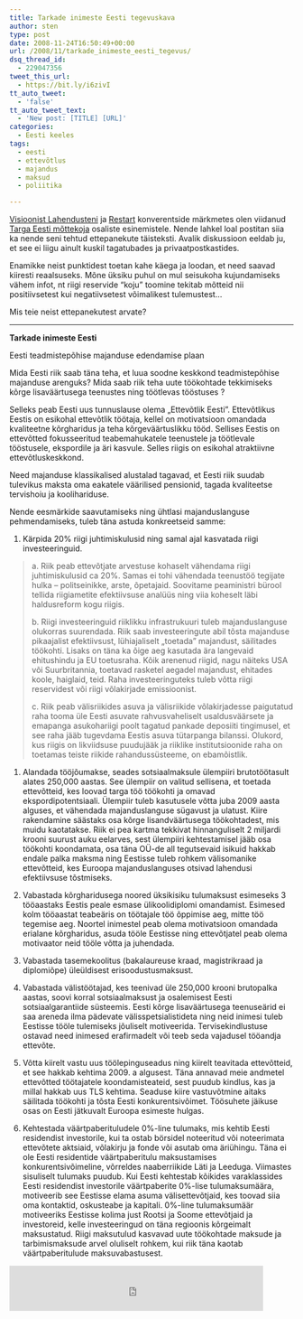 ```yaml
---
title: Tarkade inimeste Eesti tegevuskava
author: sten
type: post
date: 2008-11-24T16:50:49+00:00
url: /2008/11/tarkade_inimeste_eesti_tegevus/
dsq_thread_id:
  - 229047356
tweet_this_url:
  - https://bit.ly/i6zivI
tt_auto_tweet:
  - 'false'
tt_auto_tweet_text:
  - 'New post: [TITLE] [URL]'
categories:
  - Eesti keeles
tags:
  - eesti
  - ettevõtlus
  - majandus
  - maksud
  - poliitika

---
```

[Visioonist Lahendusteni][1] ja [Restart][2] konverentside märkmetes olen viidanud [Targa Eesti mõttekoja][3] osaliste esinemistele. Nende lahkel loal postitan siia ka nende seni tehtud ettepanekute täisteksti. Avalik diskussioon eeldab ju, et see ei liigu ainult kuskil tagatubades ja privaatpostkastides.

Enamikke neist punktidest toetan kahe käega ja loodan, et need saavad kiiresti reaalsuseks. Mõne üksiku puhul on mul seisukoha kujundamiseks vähem infot, nt riigi reservide &#8220;koju&#8221; toomine tekitab mõtteid nii positiivsetest kui negatiivsetest võimalikest tulemustest&#8230;

Mis teie neist ettepanekutest arvate?

* * *

<!--more-->

**Tarkade inimeste Eesti**

Eesti teadmistepõhise majanduse edendamise plaan 

Mida Eesti riik saab täna teha, et luua soodne keskkond teadmistepõhise majanduse arenguks? Mida saab riik teha uute töökohtade tekkimiseks kõrge lisaväärtusega teenustes ning töötlevas tööstuses ? 

Selleks peab Eesti uus tunnuslause olema „Ettevõtlik Eesti&#8221;. Ettevõtlikus Eestis on esikohal ettevõtlik töötaja, kellel on motivatsioon omandada kvaliteetne kõrgharidus ja teha kõrgeväärtuslikku tööd. Sellises Eestis on ettevõtted fokusseeritud teabemahukatele teenustele ja töötlevale tööstusele, ekspordile ja äri kasvule. Selles riigis on esikohal atraktiivne ettevõtluskeskkond. 

Need majanduse klassikalised alustalad tagavad, et Eesti riik suudab tulevikus maksta oma eakatele väärilised pensionid, tagada kvaliteetse tervishoiu ja koolihariduse. 

Nende eesmärkide saavutamiseks ning ühtlasi majanduslanguse pehmendamiseks, tuleb täna astuda konkreetseid samme:

  1. Kärpida 20% riigi juhtimiskulusid ning samal ajal kasvatada riigi investeeringuid.

> a. Riik peab ettevõtjate arvestuse kohaselt vähendama riigi juhtimiskulusid ca 20%. Samas ei tohi vähendada teenustöö tegijate hulka &#8211; politseinikke, arste, õpetajaid. Soovitame peaministri bürool tellida riigiametite efektiivsuse analüüs ning viia koheselt läbi haldusreform kogu riigis.
> 
> b. Riigi investeeringuid riiklikku infrastrukuuri tuleb majanduslanguse olukorras suurendada. Riik saab investeeringute abil tõsta majanduse pikaajalist efektiivsust, lühiajaliselt „toetada&#8221; majandust, säilitades töökohti. Lisaks on täna ka õige aeg kasutada ära langevaid ehitushindu ja EU toetusraha. Kõik arenenud riigid, nagu näiteks USA või Suurbritannia, toetavad rasketel aegadel majandust, ehitades koole, haiglaid, teid. Raha investeeringuteks tuleb võtta riigi reservidest või riigi võlakirjade emissioonist.
> 
> c. Riik peab välisriikides asuva ja välisriikide võlakirjadesse paigutatud raha tooma üle Eesti asuvate rahvusvaheliselt usaldusväärsete ja emapanga asukohariigi poolt tagatud pankade deposiiti tingimusel, et see raha jääb tugevdama Eestis asuva tütarpanga bilanssi. Olukord, kus riigis on likviidsuse puudujääk ja riiklike institutsioonide raha on toetamas teiste riikide rahandussüsteeme, on ebamõistlik.

  1. Alandada tööjõumakse, seades sotsiaalmaksule ülempiiri brutotöötasult alates 250,000 aastas. See ülempiir on valitud sellisena, et toetada ettevõtteid, kes loovad targa töö töökohti ja omavad ekspordipotentsiaali. Ülempiir tuleb kasutusele võtta juba 2009 aasta alguses, et vähendada majanduslanguse sügavust ja ulatust. Kiire rakendamine säästaks osa kõrge lisandväärtusega töökohtadest, mis muidu kaotatakse. Riik ei pea kartma tekkivat hinnanguliselt 2 miljardi krooni suurust auku eelarves, sest ülempiiri kehtestamisel jääb osa töökohti koondamata, osa täna OÜ-de all tegutsevaid isikuid hakkab endale palka maksma ning Eestisse tuleb rohkem välisomanike ettevõtteid, kes Euroopa majanduslanguses otsivad lahendusi efektiivsuse tõstmiseks.

  2. Vabastada kõrgharidusega noored üksikisiku tulumaksust esimeseks 3 tööaastaks Eestis peale esmase ülikoolidiplomi omandamist. Esimesed kolm tööaastat teabeäris on töötajale töö õppimise aeg, mitte töö tegemise aeg. Noortel inimestel peab olema motivatsioon omandada erialane kõrgharidus, asuda tööle Eestisse ning ettevõtjatel peab olema motivaator neid tööle võtta ja juhendada.

  3. Vabastada tasemekoolitus (bakalaureuse kraad, magistrikraad ja diplomiõpe) üleüldisest erisoodustusmaksust.

  4. Vabastada välistöötajad, kes teenivad üle 250,000 krooni brutopalka aastas, soovi korral sotsiaalmaksust ja osalemisest Eesti sotsiaalgarantiide süsteemis. Eesti kõrge lisaväärtusega teenuseärid ei saa areneda ilma pädevate välisspetsialistideta ning neid inimesi tuleb Eestisse tööle tulemiseks jõuliselt motiveerida. Tervisekindlustuse ostavad need inimesed erafirmadelt või teeb seda vajadusel tööandja ettevõte.

  5. Võtta kiirelt vastu uus töölepinguseadus ning kiirelt teavitada ettevõtteid, et see hakkab kehtima 2009. a algusest. Täna annavad meie andmetel ettevõtted töötajatele koondamisteateid, sest puudub kindlus, kas ja millal hakkab uus TLS kehtima. Seaduse kiire vastuvõtmine aitaks säilitada töökohti ja tõsta Eesti konkurentsivõimet. Töösuhete jäikuse osas on Eesti jätkuvalt Euroopa esimeste hulgas.

  6. Kehtestada väärtpaberituludele 0%-line tulumaks, mis kehtib Eesti residendist investorile, kui ta ostab börsidel noteeritud või noteerimata ettevõtete aktsiaid, võlakirju ja fonde või asutab oma äriühingu. Täna ei ole Eesti residentide väärtpaberitulu maksustamises konkurentsivõimeline, võrreldes naaberriikide Läti ja Leeduga. Viimastes sisuliselt tulumaks puudub. Kui Eesti kehtestab kõikides varaklassides Eesti residendist investorile väärtpaberite 0%-lise tulumaksumäära, motiveerib see Eestisse elama asuma välisettevõtjaid, kes toovad siia oma kontaktid, oskusteabe ja kapitali. 0%-line tulumaksumäär motiveeriks Eestisse kolima just Rootsi ja Soome ettevõtjaid ja investoreid, kelle investeeringud on täna regioonis kõrgeimalt maksustatud. Riigi maksutulud kasvavad uute töökohtade maksude ja tarbimismaksude arvel oluliselt rohkem, kui riik täna kaotab väärtpaberitulude maksuvabastusest.

<iframe src="http://www.facebook.com/plugins/like.php?href=http%3A%2F%2Fsten.tamkivi.com%2F2008%2F11%2Ftarkade_inimeste_eesti_tegevus%2F&layout=standard&show_faces=true&width=450&action=like&colorscheme=light&height=80" scrolling="no" frameborder="0" style="border:none; overflow:hidden; width:450px; height:80px;" allowTransparency="true"></iframe>

 [1]: http://sten.tamkivi.com/2008/09/visioonist_lahendusteni_2008.html
 [2]: http://sten.tamkivi.com/2008/11/restart_konverentsilt.html
 [3]: http://paber.ekspress.ee/viewdoc/78E5FF6B8A2E752AC225746B00413026